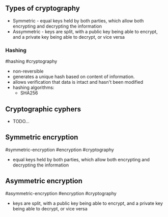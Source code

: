 
## Types of cryptography

- Symmetric - equal keys held by both parties, which allow both encrypting and decrypting the information
- Assymmetric - keys are split, with a public key being able to encrypt, and a private key being able to decrypt, or vice versa


### Hashing
#hashing #cryptography 
- non-reversible
- generates a unique hash based on content of information. 
- allows verification that data is intact and hasn't been modified
- hashing algorithms:
	- SHA256

## Cryptographic cyphers
- TODO...

## Symmetric encryption
#symmetric-encryption #encryption #cryptography 

- equal keys held by both parties, which allow both encrypting and decrypting the information


## Asymmetric encryption
#asymmetric-encryption #encryption #cryptography 

- keys are split, with a public key being able to encrypt, and a private key being able to decrypt, or vice versa
